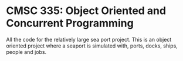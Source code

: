 # CMSC 335: Object Oriented and Concurrent Programming
All the code for the relatively large sea port project. This is an object oriented project where a seaport is simulated with, ports, docks, ships, people and jobs. 
